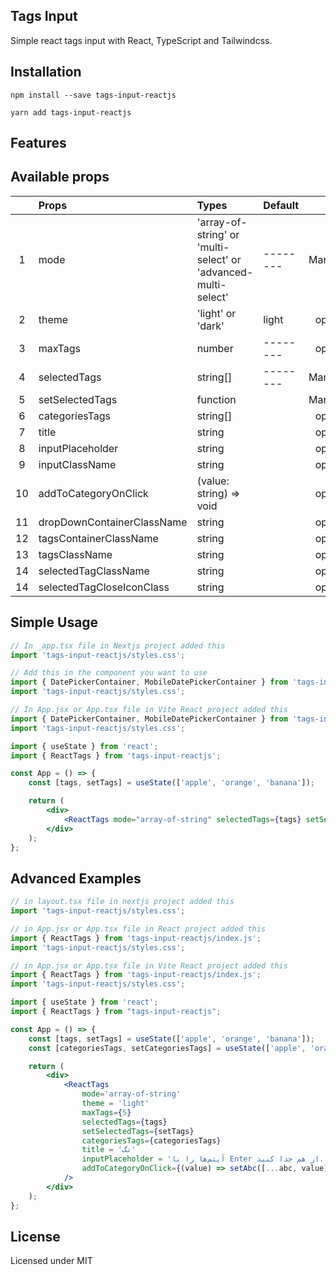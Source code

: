 ## Tags Input

Simple react tags input with React, TypeScript and Tailwindcss.

## Installation

```
npm install --save tags-input-reactjs

yarn add tags-input-reactjs
```

## Features

## Available props

|     | Props                      | Types                                                          | Default  |           |
| :-: | :------------------------- | :------------------------------------------------------------- | :------- | :-------: |
|  1  | mode                       | 'array-of-string' or 'multi-select' or 'advanced-multi-select' | -------- | Mandatory  |
|  2  | theme                      | 'light' or 'dark'                                              | light    | optional  |
|  3  | maxTags                    | number                                                         | -------- | optional  |
|  4  | selectedTags               | string[]                                                       | -------- | Mandatory |
|  5  | setSelectedTags            | function                                                       |          | Mandatory |
|  6  | categoriesTags             | string[]                                                       |          | optional  |
|  7  | title                      | string                                                         |          | optional  |
|  8  | inputPlaceholder           | string                                                         |          | optional  |
|  9  | inputClassName             | string                                                         |          | optional  |
| 10  | addToCategoryOnClick       | (value: string) => void                                        |          | optional  |
| 11  | dropDownContainerClassName | string                                                         |          | optional  |
| 12  | tagsContainerClassName     | string                                                         |          | optional  |
| 13  | tagsClassName              | string                                                         |          | optional  |
| 14  | selectedTagClassName       | string                                                         |          | optional  |
| 14  | selectedTagCloseIconClass  | string                                                         |          | optional  |

## Simple Usage

```jsx
// In _app.tsx file in Nextjs project added this
import 'tags-input-reactjs/styles.css';

// Add this in the component you want to use
import { DatePickerContainer, MobileDatePickerContainer } from 'tags-input-reactjs';
import 'tags-input-reactjs/styles.css';

// In App.jsx or App.tsx file in Vite React project added this
import { DatePickerContainer, MobileDatePickerContainer } from 'tags-input-reactjs';
import 'tags-input-reactjs/styles.css';
```

```jsx
import { useState } from 'react';
import { ReactTags } from 'tags-input-reactjs';

const App = () => {
    const [tags, setTags] = useState(['apple', 'orange', 'banana']);

    return (
        <div>
            <ReactTags mode="array-of-string" selectedTags={tags} setSelectedTags={setTags} />
        </div>
    );
};
```

## Advanced Examples

```jsx
// in layout.tsx file in nextjs project added this
import 'tags-input-reactjs/styles.css';

// in App.jsx or App.tsx file in React project added this
import { ReactTags } from 'tags-input-reactjs/index.js';
import 'tags-input-reactjs/styles.css';

// in App.jsx or App.tsx file in Vite React project added this
import { ReactTags } from 'tags-input-reactjs/index.js';
import 'tags-input-reactjs/styles.css';
```

```jsx
import { useState } from 'react';
import { ReactTags } from "tags-input-reactjs";

const App = () => {
	const [tags, setTags] = useState(['apple', 'orange', 'banana']);
	const [categoriesTags, setCategoriesTags] = useState(['apple', 'orange', 'banana', 'kiwi', 'grape']);

	return (
		<div>
			<ReactTags
				mode='array-of-string'
    			theme = 'light'
				maxTags={5}
				selectedTags={tags}
				setSelectedTags={setTags}
				categoriesTags={categoriesTags}
				title = 'تگ'
				inputPlaceholder = 'آیتم‌ها را با Enter از هم جدا کنید.'
				addToCategoryOnClick={(value) => setAbc([...abc, value])}
			/>
		</div>
	);
};
```

## License

Licensed under MIT
